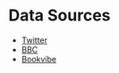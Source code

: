 Data Sources
============

* [Twitter](http://twitter.com)
* [BBC](http://bbc.co.uk)
* [Bookvibe](http://bookvibe.com)
